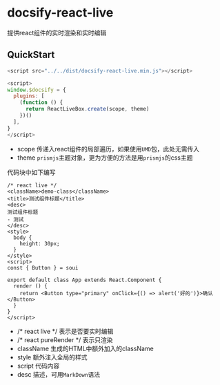 # docsify-react-live

提供react组件的实时渲染和实时编辑

## QuickStart

```js
<script src="../../dist/docsify-react-live.min.js"></script>

<script>
window.$docsify = {
  plugins: [
    (function () {
      return ReactLiveBox.create(scope, theme)
    })()
  ],
}
</script>
```
- scope 传递入react组件的局部遍历，如果使用`UMD`包，此处无需传入
- theme `prismjs`主题对象，更为方便的方法是用`prismjs`的css主题

代码块中如下编写

```
/* react live */
<className>demo-class</className>
<title>测试组件标题</title>
<desc>
测试组件标题
- 测试
</desc>
<style>
  body {
    height: 30px;
  }
</style>
<script>
const { Button } = soui

export default class App extends React.Component {
  render () {
    return <Button type="primary" onClick={() => alert('好的')}>确认</Button>
  }
}
</script>
```

- /* react live */ 表示是否要实时编辑
- /* react pureRender */ 表示只渲染
- className 生成的HTML中额外加入的className
- style 额外注入全局的样式
- script 代码内容
- desc 描述，可用`MarkDown`语法
